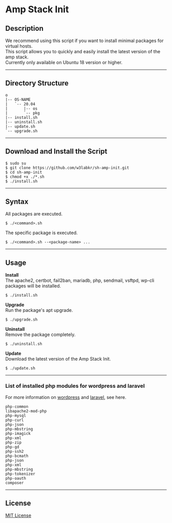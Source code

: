 # Amp Stack Init

## Description
We recommend using this script if you want to install minimal packages for virtual hosts.   
This script allows you to quickly and easily install the latest version of the amp stack.   
Currently only available on Ubuntu 18 version or higher.   

---

## Directory Structure
```
o
|-- OS-NAME
|   `-- 20.04
|       |-- os
|       `-- pkg
|-- install.sh
|-- uninstall.sh
|-- update.sh
`-- upgrade.sh
```

--- 


## Download and Install the Script
```
$ sudo su
$ git clone https://github.com/w3labkr/sh-amp-init.git
$ cd sh-amp-init
$ chmod +x ./*.sh
$ ./install.sh
```

---

## Syntax

All packages are executed.
```
$ ./<command>.sh
```

The specific package is executed.
```
$ ./<command>.sh --<package-name> ...
```

---

## Usage

**Install**   
The apache2, certbot, fail2ban, mariadb, php, sendmail, vsftpd, wp-cli packages will be installed.
```
$ ./install.sh
```

**Upgrade**   
Run the package's apt upgrade.
```
$ ./upgrade.sh
```

**Uninstall**   
Remove the package completely.
```
$ ./uninstall.sh
```

**Update**   
Download the latest version of the Amp Stack Init.
```
$ ./update.sh
```

---

### List of installed php modules for wordpress and laravel   
For more information on [wordpress](https://make.wordpress.org/hosting/handbook/handbook/server-environment/#php-extensions) and [laravel](https://laravel.com/docs/7.x#server-requirements), see here.   
```
php-common
libapache2-mod-php
php-mysql
php-curl
php-json
php-mbstring
php-imagick
php-xml
php-zip
php-gd
php-ssh2
php-bcmath
php-json
php-xml
php-mbstring
php-tokenizer
php-oauth
composer
```

---

## License
[MIT License](LICENSE)   
